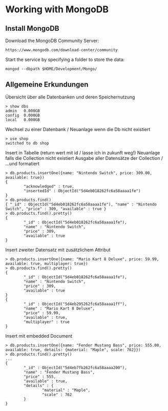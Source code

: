 # Working with MongoDB

## Install MongoDB

Download the MongoDB Community Server:

```
https://www.mongodb.com/download-center/community
```

Start the service by specifying a folder to store the data:

```
mongod --dbpath $HOME/Development/Mongo/
```

## Allgemeine Erkundungen

Übersicht über alle Datenbanken und deren Speichernutzung

```
> show dbs
admin   0.000GB
config  0.000GB
local   0.000GB
```

Wechsel zu einer Datenbank / Neuanlage wenn die Db nicht existiert

```
> use shop
switched to db shop
```

Insert in Tabelle (return wert mit id / lasse ich in zukunft weg!)
Neuanlage falls die Collection nicht existiert
Ausgabe aller Datensätze der Collection / ...und formatiert

```
> db.products.insertOne({name: "Nintendo Switch", price: 309.00, available: true})
{
        "acknowledged" : true,
        "insertedId" : ObjectId("5d4eb018262fc6a58aaaa1fe")
}
> db.products.find()
{ "_id" : ObjectId("5d4eb018262fc6a58aaaa1fe"), "name" : "Nintendo Switch", "price" : 309, "available" : true }
> db.products.find().pretty()
{
        "_id" : ObjectId("5d4eb018262fc6a58aaaa1fe"),
        "name" : "Nintendo Switch",
        "price" : 309,
        "available" : true
}
```

Insert zweiter Datensatz mit zusätzlichem Attribut

```
> db.products.insertOne({name: "Mario Kart 8 Deluxe", price: 59.99, available: true, multiplayer: true})
> db.products.find().pretty()
{
        "_id" : ObjectId("5d4eb018262fc6a58aaaa1fe"),
        "name" : "Nintendo Switch",
        "price" : 309,
        "available" : true
}
{
        "_id" : ObjectId("5d4eb295262fc6a58aaaa1ff"),
        "name" : "Mario Kart 8 Deluxe",
        "price" : 59.99,
        "available" : true,
        "multiplayer" : true
}
```

Insert mit embedded Document

```
> db.products.insertOne({name: "Fender Mustang Bass", price: 555.00, available: true, details: {material: "Maple", scale: 762}})
> db.products.find().pretty()
...
{
        "_id" : ObjectId("5d4eb7fb262fc6a58aaaa200"),
        "name" : "Fender Mustang Bass",
        "price" : 555,
        "available" : true,
        "details" : {
                "material" : "Maple",
                "scale" : 762
        }
}
``` 
